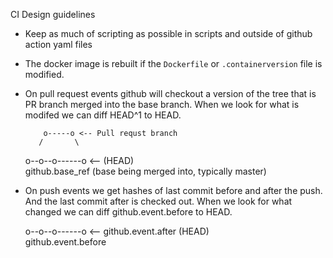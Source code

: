 CI Design guidelines

* Keep as much of scripting as possible in scripts and outside of github action yaml files
* The docker image is rebuilt if the `Dockerfile` or `.containerversion` file is modified.
* On pull request events github will checkout a version of the tree that is PR branch merged into
  the base branch. When we look for what is modifed we can diff HEAD^1 to HEAD.

          o-----o <-- Pull requst branch
         /       \
     o--o--o------o <-- (HEAD)
            \
              github.base_ref (base being merged into, typically master)

* On push events we get hashes of last commit before and after the push. And the last commit after
  is checked out. When we look for what changed we can diff github.event.before to HEAD.

     o--o--o------o <-- github.event.after (HEAD)
            \
              github.event.before
